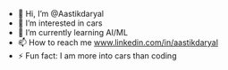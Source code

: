 - 👋 Hi, I’m @Aastikdaryal
- 👀 I’m interested in cars
- 🌱 I’m currently learning AI/ML
- 📫 How to reach me www.linkedin.com/in/aastikdaryal
- ⚡ Fun fact: I am more into cars than coding

<!---
Aastikdaryal/Aastikdaryal is a ✨ special ✨ repository because its `README.md` (this file) appears on your GitHub profile.
You can click the Preview link to take a look at your changes.
--->
